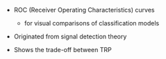 - ROC (Receiver Operating Characteristics) curves
	- for visual comparisons of classification models

- Originated from signal detection theory
- Shows the trade-off between TRP